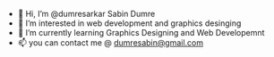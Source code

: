 - 👋 Hi, I’m @dumresarkar Sabin Dumre
- 👀 I’m interested in web development and graphics desinging
- 🌱 I’m currently learning Graphics Designing and Web Developemnt 
- 📫 you can contact me @ dumresabin@gmail.com

<!---
dumresarkar/dumresarkar is a ✨ special ✨ repository because its `README.md` (this file) appears on your GitHub profile.
You can click the Preview link to take a look at your changes.
--->
